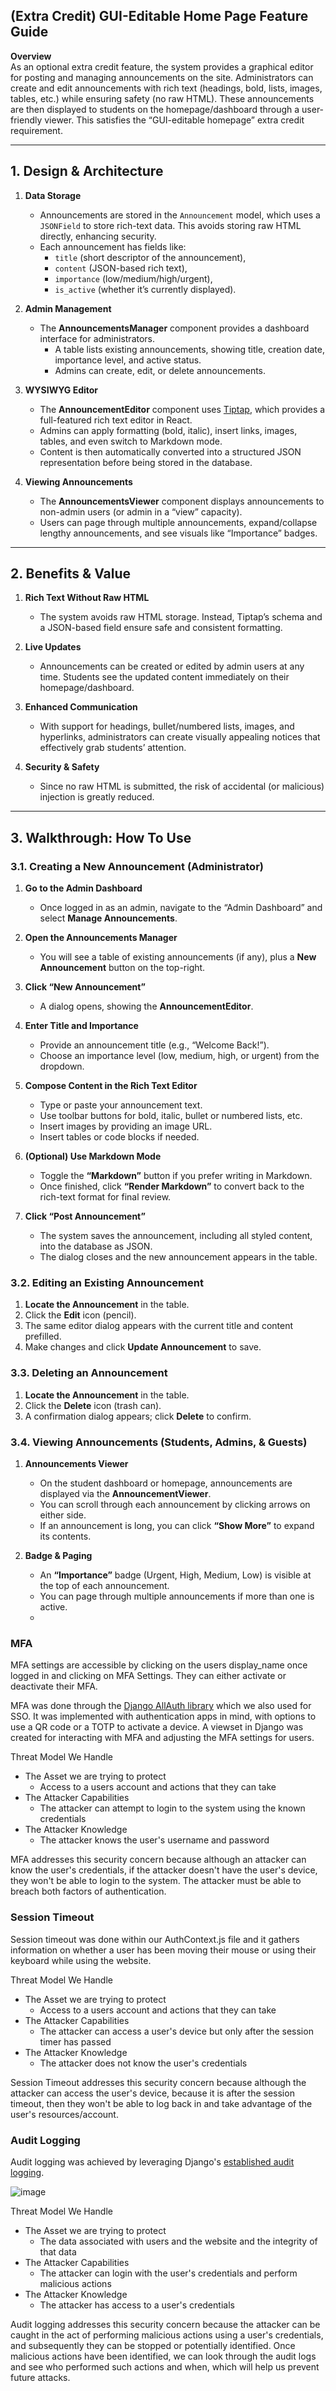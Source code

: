 ## (Extra Credit) GUI-Editable Home Page Feature Guide

**Overview**  
As an optional extra credit feature, the system provides a graphical editor for posting and managing announcements on the site. Administrators can create and edit announcements with rich text (headings, bold, lists, images, tables, etc.) while ensuring safety (no raw HTML). These announcements are then displayed to students on the homepage/dashboard through a user-friendly viewer. This satisfies the “GUI-editable homepage” extra credit requirement.

---

## 1. Design & Architecture

1. **Data Storage**  
   - Announcements are stored in the `Announcement` model, which uses a `JSONField` to store rich-text data. This avoids storing raw HTML directly, enhancing security.
   - Each announcement has fields like:
     - `title` (short descriptor of the announcement),
     - `content` (JSON-based rich text),
     - `importance` (low/medium/high/urgent),
     - `is_active` (whether it’s currently displayed).

2. **Admin Management**  
   - The **AnnouncementsManager** component provides a dashboard interface for administrators.  
     - A table lists existing announcements, showing title, creation date, importance level, and active status.  
     - Admins can create, edit, or delete announcements.

3. **WYSIWYG Editor**  
   - The **AnnouncementEditor** component uses [Tiptap](https://tiptap.dev/), which provides a full-featured rich text editor in React.  
   - Admins can apply formatting (bold, italic), insert links, images, tables, and even switch to Markdown mode.  
   - Content is then automatically converted into a structured JSON representation before being stored in the database.

4. **Viewing Announcements**  
   - The **AnnouncementsViewer** component displays announcements to non-admin users (or admin in a “view” capacity).  
   - Users can page through multiple announcements, expand/collapse lengthy announcements, and see visuals like “Importance” badges.

---

## 2. Benefits & Value

1. **Rich Text Without Raw HTML**  
   - The system avoids raw HTML storage. Instead, Tiptap’s schema and a JSON-based field ensure safe and consistent formatting.

2. **Live Updates**  
   - Announcements can be created or edited by admin users at any time. Students see the updated content immediately on their homepage/dashboard.

3. **Enhanced Communication**  
   - With support for headings, bullet/numbered lists, images, and hyperlinks, administrators can create visually appealing notices that effectively grab students’ attention.

4. **Security & Safety**  
   - Since no raw HTML is submitted, the risk of accidental (or malicious) injection is greatly reduced.

---

## 3. Walkthrough: How To Use

### 3.1. Creating a New Announcement (Administrator)

1. **Go to the Admin Dashboard**  
   - Once logged in as an admin, navigate to the “Admin Dashboard” and select **Manage Announcements**.

2. **Open the Announcements Manager**  
   - You will see a table of existing announcements (if any), plus a **New Announcement** button on the top-right.

3. **Click “New Announcement”**  
   - A dialog opens, showing the **AnnouncementEditor**.

4. **Enter Title and Importance**  
   - Provide an announcement title (e.g., “Welcome Back!”).  
   - Choose an importance level (low, medium, high, or urgent) from the dropdown.

5. **Compose Content in the Rich Text Editor**  
   - Type or paste your announcement text.  
   - Use toolbar buttons for bold, italic, bullet or numbered lists, etc.  
   - Insert images by providing an image URL.  
   - Insert tables or code blocks if needed.

6. **(Optional) Use Markdown Mode**  
   - Toggle the **“Markdown”** button if you prefer writing in Markdown.  
   - Once finished, click **“Render Markdown”** to convert back to the rich-text format for final review.

7. **Click “Post Announcement”**  
   - The system saves the announcement, including all styled content, into the database as JSON.  
   - The dialog closes and the new announcement appears in the table.

### 3.2. Editing an Existing Announcement

1. **Locate the Announcement** in the table.  
2. Click the **Edit** icon (pencil).  
3. The same editor dialog appears with the current title and content prefilled.  
4. Make changes and click **Update Announcement** to save.

### 3.3. Deleting an Announcement

1. **Locate the Announcement** in the table.  
2. Click the **Delete** icon (trash can).  
3. A confirmation dialog appears; click **Delete** to confirm.

### 3.4. Viewing Announcements (Students, Admins, & Guests)

1. **Announcements Viewer**  
   - On the student dashboard or homepage, announcements are displayed via the **AnnouncementViewer**.  
   - You can scroll through each announcement by clicking arrows on either side.  
   - If an announcement is long, you can click **“Show More”** to expand its contents.

2. **Badge & Paging**  
   - An **“Importance”** badge (Urgent, High, Medium, Low) is visible at the top of each announcement.  
   - You can page through multiple announcements if more than one is active.
   - 


### MFA

MFA settings are accessible by clicking on the users display_name once logged in and clicking on MFA Settings. They can either activate or deactivate their MFA.

MFA was done through the [Django AllAuth library](https://docs.allauth.org/en/dev/mfa/index.html) which we also used for SSO. It was implemented with authentication apps in mind, with options to use a QR code or a TOTP to activate a device. A viewset in Django was created for interacting with MFA and adjusting the MFA settings for users.

Threat Model We Handle
- The Asset we are trying to protect
  - Access to a users account and actions that they can take
- The Attacker Capabilities
  - The attacker can attempt to login to the system using the known credentials
- The Attacker Knowledge
  - The attacker knows the user's username and password

MFA addresses this security concern because although an attacker can know the user's credentials, if the attacker doesn't have the user's device, they won't be able to login to the system. The attacker must be able to breach both factors of authentication.

### Session Timeout

Session timeout was done within our AuthContext.js file and it gathers information on whether a user has been moving their mouse or using their keyboard while using the website.

Threat Model We Handle
- The Asset we are trying to protect
  - Access to a users account and actions that they can take
- The Attacker Capabilities
  - The attacker can access a user's device but only after the session timer has passed
- The Attacker Knowledge
  - The attacker does not know the user's credentials

Session Timeout addresses this security concern because although the attacker can access the user's device, because it is after the session timeout, then they won't be able to log back in and take advantage of the user's resources/account.

### Audit Logging

Audit logging was achieved by leveraging Django's [established audit logging](https://django-auditlog.readthedocs.io/en/latest/). 

![image](https://github.com/user-attachments/assets/d693fd20-1157-4da6-92f9-943bdc5984b9)


Threat Model We Handle
- The Asset we are trying to protect
  - The data associated with users and the website and the integrity of that data
- The Attacker Capabilities
  - The attacker can login with the user's credentials and perform malicious actions
- The Attacker Knowledge
  - The attacker has access to a user's credentials

Audit logging addresses this security concern because the attacker can be caught in the act of performing malicious actions using a user's credentials, and subsequently they can be stopped or potentially identified. Once malicious actions have been identified, we can look through the audit logs and see who performed such actions and when, which will help us prevent future attacks.

